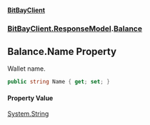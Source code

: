 #### [BitBayClient](./index.md 'index')
### [BitBayClient.ResponseModel](./BitBayClient-ResponseModel.md 'BitBayClient.ResponseModel').[Balance](./BitBayClient-ResponseModel-Balance.md 'BitBayClient.ResponseModel.Balance')
## Balance.Name Property
Wallet name.  
```csharp
public string Name { get; set; }
```
#### Property Value
[System.String](https://docs.microsoft.com/en-us/dotnet/api/System.String 'System.String')  
